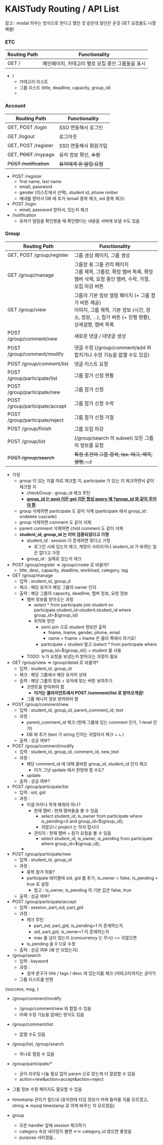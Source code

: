 # KAISTudy Routing / API List

참고 : modal 띄우는 방식으로 한다고 했던 것 같은데 일단은 온갖 GET 요청들도 나열해봄!



### ETC

| Routing Path | Functionality |
| ------------ | ------------- |
| GET /                 | 메인페이지, 카테고리 별로 모집 중인 그룹들을 표시 |

* /
  * 카테고리 리스트
  * 그룹 리스트 (title, deadline, capacity, group_id)
  * 

### Account

| Routing Path           | Functionality             |
| ---------------------- | ------------------------- |
| GET, POST /login       | SSO 연동해서 로그인       |
| GET /logout            | 로그아웃                  |
| GET, POST /register    | SSO 연동해서 회원가입     |
| GET, ~~POST~~ /mypage  | 유저 정보 확인, ~~수정~~  |
| ~~POST /notification~~ | ~~유저에게 온 알림 요청~~ |

* POST /register
  * first name, last name
  * email, password
  * gender (리스트에서 선택), student id, phone nmber
  * 얘네를 받아서 DB 에 추가 (email 중복 체크, sid 중복 체크)
* POST /login
  * email, password 받아서, 있는지 체크
* /notification
  * 유저가 알림을 확인했을 때 확인했다는 내용을 서버에 보낼 수도 있음

### Group

| Routing Path | Functionality |
| ------------ | ------------- |
| GET, POST /group/register        | 그룹 생성 페이지, 그룹 생성                  |
| GET /group/manage       | 그룹장 용 그룹 관리 페이지<br />그룹 제목, 그룹장, 확정 멤버 목록, 확정 멤버 삭제, 요청 중인 멤버, 수락, 거절, 모집 마감 버튼 |
| GET /group/view        | 그룹의 기본 정보 열람 페이지 (+ 그룹 참가 버튼 제공)<br />이미지, 그룹 제목, 기본 정보 (시간, 장소, 정원, …), 참가 버튼 (+ 진행 현황), 상세설명, 멤버 목록 |
| POST /group/comment/new    | 새로운 댓글 / 대댓글 생성                            |
| POST /group/comment/modify       | 댓글 수정 (/group/comment/add 와 합치거나 수정 기능을 없앨 수도 있음) |
| POST /group/comment/list         | 댓글 리스트 요청                                             |
| POST /group/participate/list | 그룹 참가 신청 현황                                           |
| POST /group/participate/new | 그룹 참가 신청                                           |
| POST /group/participate/accept | 그룹 참가 신청 수락                                         |
| POST /group/participate/reject | 그룹 참가 신청 거절                                    |
| POST /group/finish | 그룹 모집 마감                                |
| POST /group/list                  | (/group/search 의 subset) 모든 그룹의 정보를 요청            |
| ~~POST /group/search~~            | ~~특정 조건의 그룹 검색, (ex. 태그, 제목, 설명, …)~~         |

* 가정
  - group 이 있는 지를 따로 체크할 지, participate 가 있는 지 체크하면서 같이 체크할 지
    - checkGroup : group_id 체크 루틴
    - **<u>group_id 는 post 이든 get 이든 항상 query 에 ?group_id 와 같이 주어야 함</u>**
  - group 삭제하면 participate 도 같이 삭제 (participate 에서 group_id : ondelete cascade)
  - group 삭제하면 comment 도 같이 삭제
  - parent comment 삭제하면 child comment 도 같이 삭제
  - **student_id, group_id 는 이미 검증되었다고 가정**
    - student_id : session 이 존재하면 맞다고 가정
      - 로그인 시에 있는지 체크, 계정이 사라지거나 student_id 가 바뀌는 일은 없다고 가정
    - group_id : 실제로 있는지 체크
* POST /group/register => /group/create 로 바꿀까?
  * title, desc, capacity, deadline, workload, category, tag
* GET /group/manage
  * 입력 : student_id, group_d
  * 체크 : 해당 유저가 해당 그룹의 owner 인지
  * 출력 : 해당 그룹의 capacity, deadline, 멤버 정보, 요청 정보
    * 멤버 정보를 받아오는 과정
      * select * from participate join student on participate.student_id=student.student_id where group_id=${group_id}
      * 최적화 방안
        * semi join 으로 student 정보만 출력
          * fname, lname, gender, phone, email
          * name = fname + lname 은 클라 쪽에서 하기로!
        * participate + student 말고 (select * from participate where group_id=${group_id}) + student 를 사용
    * TODO: 누가 요청을 보냈는지 받아오는 과정이 필요
* GET /group/view => /group/detail 로 바꿀까?
  * 입력 : student_id, group_id
  * 체크 : 해당 그룹에서 해당 유저의 상태
  * 출력 : 해당 그룹의 정보 + 유저에 맞는 버튼 보여주기
    * 코멘트들 받아와야 함
      * **이거는 클라이언트에서 POST /comment/list 로 받아오게끔!**
    * 그룹 매니저 정보 받아와야 함
* POST /group/comment/new
  * 입력 : student_id, group_id, parent_comment_id, text
  * 과정 : 
    * parent_comment_id 체크 (현재 그룹에 있는 comment 인가, 1-level 인가)
    * DB 에 추가 (text 가 string 인지는 귀찮아서 체크 ㄴㄴ)
  * 출력 : 성공 여부?
* POST /group/comment/modify
  * 입력 : student_id, group_id, comment_id, new_text
  * 과정 : 
    * 해당 comment_id 에 대해 올바른 group_id, student_id 인지 체크
      * 이거 그냥 update 에서 한방에 할 수도?
    * update
  * 출력 : 성공 여부?
* POST /group/participate/list
  * 입력 : sid, gid
  * 과정 : 
    * 이걸 아무나 하게 해줘야 하나?
      * 현재 멤버 : 현재 멤버들을 볼 수 있음
        * select student_id, is_owner from participate where is_pending=0 and group_id=${group_id};
        * 귀찮으니 project 는 하지 맙시다
      * 관리자 : 현재 멤버 + 참가 요청을 볼 수 있음
        * select student_id, is_owner, is_pending from participate where group_id=${group_id};
    * 
* POST  /group/participate/new
  * 입력 : student_id, group_id
  * 과정 : 
    * 중복 참가 허용?
    * participate 테이블에 sid, gid 를 추가, is_owner = false, is_pending = true 로 설정
      * 참고 : is_owner, is_pending 의 기본 값은 false, true
  * 출력 : 성공 여부?
* POST /group/participate/accept
  * 입력 : session, part_sid, part_gid
  * 과정 :
    * 체크 루틴
      * part_sid, part_gid, is_pending=1 이 존재하는지
      * sid, part_gid, is_owner=1 이 존재하는지
      * max 를 넘지 않는지 (concurrency 는 무시) => 귀찮으면 
    * is_pending 을 0 으로 수정
  * 출력 : 성공 여부 (왜 안 되었는지)
* /group/search
  * 입력 : keyword
  * 과정 : 
    * 검색 문구가 title / tags / desc 에 있는지를 체크 (카테고리까지는 굳이?)
  * 그룹 리스트를 반환



{success, msg, }





* /group/comment/modify
  * /group/comment/new 와 합칠 수 있음
  * 아예 수정 기능을 없애는 방식도 있음
* /group/comment/list
  * 없앨 수도 있음
* /group/list, /group/search
  * 하나로 합칠 수 있음
* /group/participate/*
  * 굳이 라우팅 나눌 필요 없이 param 으로 받는게 더 깔끔할 수 있음
  * action=new&action=accept&action=reject
* 그룹 정보 수정 페이지도 필요할 수 있음





* timestamp 관리가 힘드네 (유저한테 타임 정보가 어케 들어올 지를 모르겠고, string => mysql timestamp 로 어케 바꾸는 지 모르겠음)
* group
  * 모든 handler 앞에 session 체크하기
  * category 속성 네이밍이 불편 ㅠㅠ category_id 였으면 좋겠음
  * purpose 사라졌음...